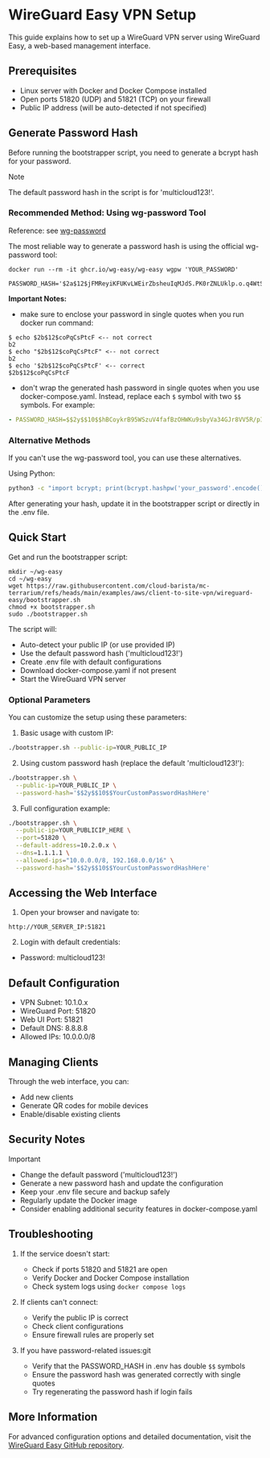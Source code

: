 # WireGuard Easy VPN Setup

This guide explains how to set up a WireGuard VPN server using WireGuard Easy, a web-based management interface.

## Prerequisites

- Linux server with Docker and Docker Compose installed
- Open ports 51820 (UDP) and 51821 (TCP) on your firewall
- Public IP address (will be auto-detected if not specified)

## Generate Password Hash

Before running the bootstrapper script, you need to generate a bcrypt hash for your password.

> [!NOTE]
> The default password hash in the script is for 'multicloud123!'.

### Recommended Method: Using wg-password Tool

Reference: see [wg-password](https://github.com/wg-easy/wg-easy/blob/master/How_to_generate_an_bcrypt_hash.md)

The most reliable way to generate a password hash is using the official wg-password tool:

```shell
docker run --rm -it ghcr.io/wg-easy/wg-easy wgpw 'YOUR_PASSWORD'
```

```shell
PASSWORD_HASH='$2a$12$jFMReyiKFUKvLWEirZbsheuIqMJdS.PK0rZNLUklp.o.q4WtSYCy6'
```

**Important Notes:**

- make sure to enclose your password in single quotes when you run docker run command:

```shell
$ echo $2b$12$coPqCsPtcF <-- not correct
b2
$ echo "$2b$12$coPqCsPtcF" <-- not correct
b2
$ echo '$2b$12$coPqCsPtcF' <-- correct
$2b$12$coPqCsPtcF
```

- don't wrap the generated hash password in single quotes when you use docker-compose.yaml. Instead, replace each `$` symbol with two `$$` symbols. For example:

```yaml
- PASSWORD_HASH=$$2y$$10$$hBCoykrB95WSzuV4fafBzOHWKu9sbyVa34GJr8VV5R/pIelfEMYyG
```

### Alternative Methods

If you can't use the wg-password tool, you can use these alternatives.

Using Python:

```bash
python3 -c "import bcrypt; print(bcrypt.hashpw('your_password'.encode(), bcrypt.gensalt()).decode())"
```

After generating your hash, update it in the bootstrapper script or directly in the .env file.

## Quick Start

Get and run the bootstrapper script:

```shell
mkdir ~/wg-easy
cd ~/wg-easy
wget https://raw.githubusercontent.com/cloud-barista/mc-terrarium/refs/heads/main/examples/aws/client-to-site-vpn/wireguard-easy/bootstrapper.sh
chmod +x bootstrapper.sh
sudo ./bootstrapper.sh
```

The script will:

- Auto-detect your public IP (or use provided IP)
- Use the default password hash ('multicloud123!')
- Create .env file with default configurations
- Download docker-compose.yaml if not present
- Start the WireGuard VPN server

### Optional Parameters

You can customize the setup using these parameters:

1. Basic usage with custom IP:

```bash
./bootstrapper.sh --public-ip=YOUR_PUBLIC_IP
```

2. Using custom password hash (replace the default 'multicloud123!'):

```bash
./bootstrapper.sh \
  --public-ip=YOUR_PUBLIC_IP \
  --password-hash='$$2y$$10$$YourCustomPasswordHashHere'
```

3. Full configuration example:

```bash
./bootstrapper.sh \
  --public-ip=YOUR_PUBLICIP_HERE \
  --port=51820 \
  --default-address=10.2.0.x \
  --dns=1.1.1.1 \
  --allowed-ips="10.0.0.0/8, 192.168.0.0/16" \
  --password-hash='$$2y$$10$$YourCustomPasswordHashHere'
```

## Accessing the Web Interface

1. Open your browser and navigate to:

```
http://YOUR_SERVER_IP:51821
```

2. Login with default credentials:

- Password: multicloud123!

## Default Configuration

- VPN Subnet: 10.1.0.x
- WireGuard Port: 51820
- Web UI Port: 51821
- Default DNS: 8.8.8.8
- Allowed IPs: 10.0.0.0/8

## Managing Clients

Through the web interface, you can:

- Add new clients
- Generate QR codes for mobile devices
- Enable/disable existing clients

## Security Notes

> [!IMPORTANT]
>
> - Change the default password ('multicloud123!')
> - Generate a new password hash and update the configuration
> - Keep your .env file secure and backup safely
> - Regularly update the Docker image
> - Consider enabling additional security features in docker-compose.yaml

## Troubleshooting

1. If the service doesn't start:

   - Check if ports 51820 and 51821 are open
   - Verify Docker and Docker Compose installation
   - Check system logs using `docker compose logs`

2. If clients can't connect:

   - Verify the public IP is correct
   - Check client configurations
   - Ensure firewall rules are properly set

3. If you have password-related issues:git
   - Verify that the PASSWORD_HASH in .env has double `$$` symbols
   - Ensure the password hash was generated correctly with single quotes
   - Try regenerating the password hash if login fails

## More Information

For advanced configuration options and detailed documentation, visit the [WireGuard Easy GitHub repository](https://github.com/wg-easy/wg-easy).
